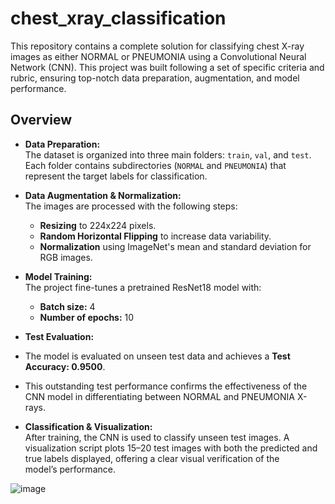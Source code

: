 # chest_xray_classification
This repository contains a complete solution for classifying chest X-ray images as either NORMAL or PNEUMONIA using a Convolutional Neural Network (CNN). This project was built following a set of specific criteria and rubric, ensuring top-notch data preparation, augmentation, and model performance.

## Overview

- **Data Preparation:**  
  The dataset is organized into three main folders: `train`, `val`, and `test`. Each folder contains subdirectories (`NORMAL` and `PNEUMONIA`) that represent the target labels for classification.

- **Data Augmentation & Normalization:**  
  The images are processed with the following steps:
  - **Resizing** to 224x224 pixels.
  - **Random Horizontal Flipping** to increase data variability.
  - **Normalization** using ImageNet's mean and standard deviation for RGB images.

- **Model Training:**  
  The project fine-tunes a pretrained ResNet18 model with:
  - **Batch size:** 4  
  - **Number of epochs:** 10  

- **Test Evaluation:**  
- The model is evaluated on unseen test data and achieves a **Test Accuracy: 0.9500**.
- This outstanding test performance confirms the effectiveness of the CNN model in differentiating between NORMAL and PNEUMONIA X-rays.

- **Classification & Visualization:**  
  After training, the CNN is used to classify unseen test images. A visualization script plots 15–20 test images with both the predicted and true labels displayed, offering a clear visual verification of the     
  model’s performance.


![image](https://github.com/user-attachments/assets/aaa8c287-c353-40cd-bc7a-82a13902f485)
